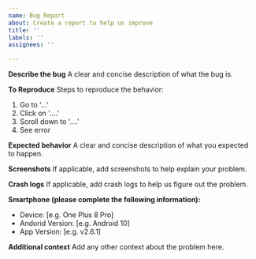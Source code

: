 ```yaml
---
name: Bug Report
about: Create a report to help us improve
title: ''
labels: ''
assignees: ''

---
```


**Describe the bug**
A clear and concise description of what the bug is.

**To Reproduce**
Steps to reproduce the behavior:
1. Go to '...'
2. Click on '....'
3. Scroll down to '....'
4. See error

**Expected behavior**
A clear and concise description of what you expected to happen.

**Screenshots**
If applicable, add screenshots to help explain your problem.

**Crash logs**
If applicable, add crash logs to help us figure out the problem.

**Smartphone (please complete the following information):**
 - Device: [e.g. One Plus 8 Pro]
 - Andorid Version: [e.g. Android 10]
 - App Version: [e.g. v2.6.1]

**Additional context**
Add any other context about the problem here.
